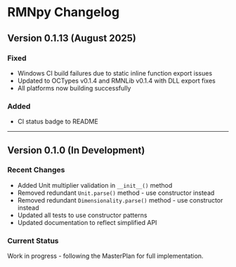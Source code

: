 # RMNpy Changelog

## Version 0.1.13 (August 2025)

### Fixed
- Windows CI build failures due to static inline function export issues
- Updated to OCTypes v0.1.4 and RMNLib v0.1.4 with DLL export fixes
- All platforms now building successfully

### Added
- CI status badge to README

---

## Version 0.1.0 (In Development)

### Recent Changes

- Added Unit multiplier validation in `__init__()` method
- Removed redundant `Unit.parse()` method - use constructor instead
- Removed redundant `Dimensionality.parse()` method - use constructor instead
- Updated all tests to use constructor patterns
- Updated documentation to reflect simplified API

### Current Status

Work in progress - following the MasterPlan for full implementation.
